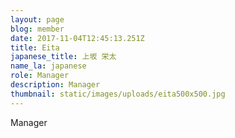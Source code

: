 ```yaml
---
layout: page
blog: member
date: 2017-11-04T12:45:13.251Z
title: Eita
japanese_title: 上坂 栄太
name_la: japanese
role: Manager
description: Manager
thumbnail: static/images/uploads/eita500x500.jpg
---
```

Manager
